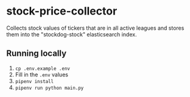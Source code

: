 # stock-price-collector

Collects stock values of tickers that are in all active leagues and stores them into the "stockdog-stock" elasticsearch index.

## Running locally

1. `cp .env.example .env`
1. Fill in the `.env` values
1. `pipenv install`
1. `pipenv run python main.py`
